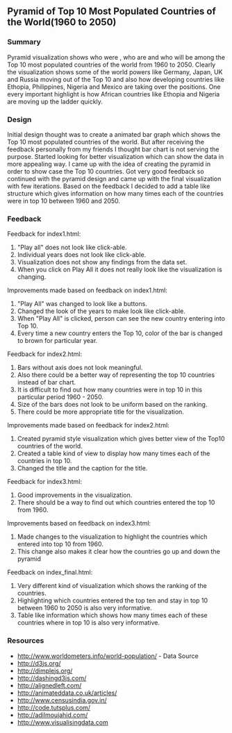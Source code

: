 Pyramid of Top 10 Most Populated Countries of the World(1960 to 2050)
-----------------------------------------------------------------

### Summary

Pyramid visualization shows who were , who are and who will be among the Top 10 most populated countries of the world from 1960 to 2050. Clearly the visualization shows some of the world powers like Germany, Japan, UK and Russia moving out of the Top 10 and also how developing countries like Ethopia, Philippines, Nigeria and Mexico are taking over the positions. One every important highlight is how African countries like Ethopia and Nigeria are moving up the ladder quickly. 


### Design
Initial design thought was to create a animated bar graph which shows the Top 10 most populated countries of the world. But after receiving the feedback personally from my friends I thought bar chart is not serving the purpose. Started looking for better visualization which can show the data in more appealing way. I came up with the idea of creating the pyramid in order to show case the Top 10 countries. Got very good feedback so continued with the pyramid design and came up with the final visualization with few iterations. Based on the feedback I decided to add a table like structure which gives information on how many times each of the countries were in top 10 between 1960 and 2050.

### Feedback

Feedback for index1.html:  
1) "Play all" does not look like click-able.  
2) Individual years does not look like click-able.  
3) Visualization does not show any findings from the data set.   
4) When you click on Play All it does not really look like the visualization is changing.   

Improvements made based on feedback on index1.html:  
1) "Play All" was changed to look like a buttons.  
2) Changed the look of the years to make look like click-able.  
3) When "Play All" is clicked, person can see the new country entering into Top 10.  
4) Every time a new country enters the Top 10, color of the bar is changed to brown for particular year.  

Feedback for index2.html:  
1) Bars without axis does not look meaningful.  
2) Also there could be a better way of representing the top 10 countries instead of bar chart.  
2) It is difficult to find out how many countries were in top 10 in this particular period 1960 - 2050.  
3) Size of the bars does not look to be uniform based on the ranking.  
4) There could be more appropriate title for the visualization.  

Improvements made based on feedback for index2.html:  
1) Created pyramid style visualization which gives better view of the Top10 countries of the world.  
2) Created a table kind of view to display how many times each of the countries in top 10.   
3) Changed the title and the caption for the title.   

Feedback for index3.html:  
1) Good improvements in the visualization.  
2) There should be a way to find out which countries entered the top 10 from 1960.  

Improvements based on feedback on index3.html:  
1) Made changes to the visualization to highlight the countries which entered into top 10 from 1960.  
2) This change also makes it clear how the countries go up and down the pyramid  
  
Feedback on index_final.html:  
1) Very different kind of visualization which shows the ranking of the countries.  
2) Highlighting which countries entered the top ten and stay in top 10 between 1960 to 2050 is also very informative.  
3) Table like information which shows how many times each of these countries where in top 10 is also very informative.  

### Resources
* http://www.worldometers.info/world-population/ - Data Source
* http://d3js.org/
* http://dimplejs.org/
* http://dashingd3js.com/
* http://alignedleft.com/
* http://animateddata.co.uk/articles/
* http://www.censusindia.gov.in/
* http://code.tutsplus.com/
* http://adilmoujahid.com/
* http://www.visualisingdata.com
